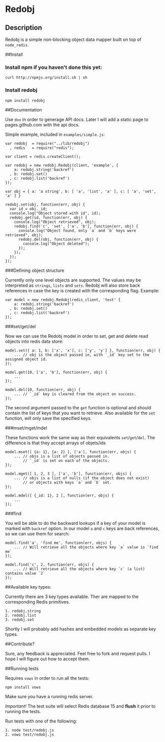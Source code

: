 # Redobj

## Description

Redobj is a simple non-blocking object data mapper built on top of `node_redis`.

##Install
### Install npm if you haven't done this yet:
    curl http://npmjs.org/install.sh | sh

### Install redobj

    npm install redobj

##Documentation

Use `dox` in order to generage API docs. Later I will add a static page to pages.github.com with the api docs.

Simple example, included in `examples/simple.js`:

    var redobj  = require("../lib/redobj")
      , redis   = require("redis");

    var client = redis.createClient();

    var redobj = new redobj.Redobj(client, 'example', {
        a: redobj.string('backref')
      , b: redobj.set()
      , c: redobj.list('backref')
    });

    var obj = { a: 'a string', b: [ 'a', 'list', 'a' ], c: [ 'a', 'set', 'a' ] }

    redobj.set(obj, function(err, obj) {
      var id = obj._id;
      console.log("Object stored with id", id);
      redobj.get(id, function(err, obj) {
        console.log("Object retrieved", obj);
        redobj.find('c', 'set', ['a', 'b'], function(err, obj) {
          console.log("Object found, only `a` and `b` keys were retrieved", obj);
          redobj.del(obj, function(err, obj) {
            console.log("Object deleted");
          });
        });
      });
    });

###Defining object structure

Currently only one level objects are supported. The values may be interpreted as `strings`, `lists` and `sets`. Redobj will also store back references in case the key is created with the corresponding flag.  Example:

    var model = new redobj.Redobj(redis_client, 'test' {
        a: redobj.string('backref')
      , b: redobj.set()
      , c: redobj.list('backref')
    });

###set/get/del

Now we can use the Redobj model in order to set, get and delete read objects into redis data store:

    model.set({ a: 1, b: ['x', 'x'], c: ['y', 'y'] }, function(err, obj) {
        ... // obj is the object passed in, with `_id` key set to the assigned object id.
    });

    model.get(10, ['a', 'b'], function(err, obj) {
        ...
    });

    model.del(10, function(err, obj) {
        ... // `_id` key is cleared from the object on success.
    });

The second argument passed to the `get` function is optional and should contain the list of keys that you want to retrieve. Also available for the `set` function, will only save the specified keys.

###mset/mget/mdel

These functions work the same way as their equivalents `set`/`get`/`del`. The difference is that they accept arrays of objets/ids

    model.mset([ {a: 1}, {a: 2} ], ['a'], function(err, objs) {
        ... // objs is a list of objects passed in.
            // `_id` is set on each of the objects.
    });

    model.mget([ 1, 2, 3 ], ['a', 'b'], function(err, objs) {
        ... // objs is a list of nulls (if the object does not exist) 
            // or objects with keys `a` and `b` set.
    });

    model.mdel([ {_id: 1}, 2 ], function(err, objs) {
        ...
    });

###find

You will be able to do the backward lookups if a key of your model is marked with `backref` option. In our model `a` and `c` keys are back references, so we can use them for search:

    model.find('a', 'find me', function(err, objs) {
        ... // Will retrieve all the objects where key `a` value is `find me`
    });

    model.find('c', 2, function(err, objs) {
        ... // Will retrieve all the objects where key `c` (a list) contains value `2`
    });

##Available key types:

Currently there are 3 key types available. Ther are mapped to the corresponding Redis primitives.

    1. redobj.string
    2. redobj.list
    3. redobj.set

Shortly I will probably add hashes and embedded models as separate key types.

##Contribute?

Sure, any feedback is appreciated. Feel free to fork and request pulls. I hope I will figure out how to accept them.

##Running tests

Requires `vows` in order to run all the tests:

    npm install vows

Make sure you have a running redis server.

*Important!* The test suite will select Redis database 15 and **flush** it prior to running the tests.

Run tests with one of the following:

    1. node test/redobj.js
    2. vows test/redobj.js


